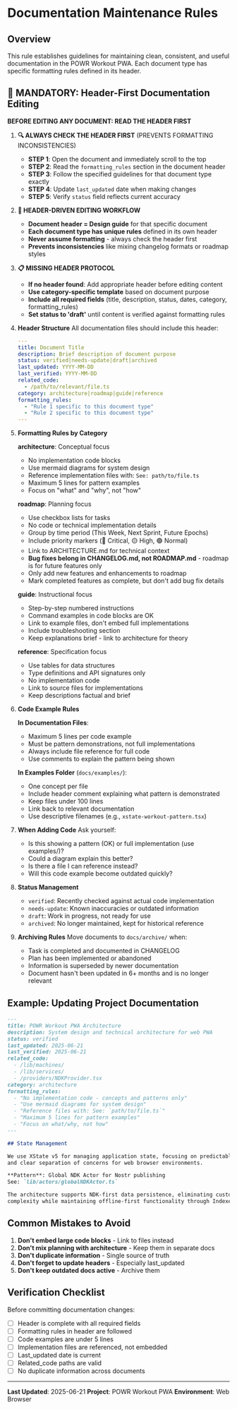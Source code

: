 # Documentation Maintenance Rules

## Overview
This rule establishes guidelines for maintaining clean, consistent, and useful documentation in the POWR Workout PWA. Each document type has specific formatting rules defined in its header.

## 🚨 MANDATORY: Header-First Documentation Editing

**BEFORE EDITING ANY DOCUMENT: READ THE HEADER FIRST**

1. **🔍 ALWAYS CHECK THE HEADER FIRST** (PREVENTS FORMATTING INCONSISTENCIES)
   - **STEP 1**: Open the document and immediately scroll to the top
   - **STEP 2**: Read the `formatting_rules` section in the document header
   - **STEP 3**: Follow the specified guidelines for that document type exactly
   - **STEP 4**: Update `last_updated` date when making changes
   - **STEP 5**: Verify `status` field reflects current accuracy

2. **🎯 HEADER-DRIVEN EDITING WORKFLOW**
   - **Document header = Design guide** for that specific document
   - **Each document type has unique rules** defined in its own header
   - **Never assume formatting** - always check the header first
   - **Prevents inconsistencies** like mixing changelog formats or roadmap styles

3. **📋 MISSING HEADER PROTOCOL**
   - **If no header found**: Add appropriate header before editing content
   - **Use category-specific template** based on document purpose
   - **Include all required fields** (title, description, status, dates, category, formatting_rules)
   - **Set status to 'draft'** until content is verified against formatting rules

4. **Header Structure**
   All documentation files should include this header:
   ```yaml
   ---
   title: Document Title
   description: Brief description of document purpose
   status: verified|needs-update|draft|archived
   last_updated: YYYY-MM-DD
   last_verified: YYYY-MM-DD
   related_code: 
     - /path/to/relevant/file.ts
   category: architecture|roadmap|guide|reference
   formatting_rules:
     - "Rule 1 specific to this document type"
     - "Rule 2 specific to this document type"
   ---
   ```

3. **Formatting Rules by Category**

   **architecture**: Conceptual focus
   - No implementation code blocks
   - Use mermaid diagrams for system design
   - Reference implementation files with: `See: path/to/file.ts`
   - Maximum 5 lines for pattern examples
   - Focus on "what" and "why", not "how"
   
   **roadmap**: Planning focus  
   - Use checkbox lists for tasks
   - No code or technical implementation details
   - Group by time period (This Week, Next Sprint, Future Epochs)
   - Include priority markers (🔴 Critical, 🟡 High, 🟢 Normal)
   - Link to ARCHITECTURE.md for technical context
   - **Bug fixes belong in CHANGELOG.md, not ROADMAP.md** - roadmap is for future features only
   - Only add new features and enhancements to roadmap
   - Mark completed features as complete, but don't add bug fix details
   
   **guide**: Instructional focus
   - Step-by-step numbered instructions
   - Command examples in code blocks are OK
   - Link to example files, don't embed full implementations
   - Include troubleshooting section
   - Keep explanations brief - link to architecture for theory
   
   **reference**: Specification focus
   - Use tables for data structures
   - Type definitions and API signatures only
   - No implementation code
   - Link to source files for implementations
   - Keep descriptions factual and brief

4. **Code Example Rules**

   **In Documentation Files**:
   - Maximum 5 lines per code example
   - Must be pattern demonstrations, not full implementations
   - Always include file reference for full code
   - Use comments to explain the pattern being shown

   **In Examples Folder** (`docs/examples/`):
   - One concept per file
   - Include header comment explaining what pattern is demonstrated
   - Keep files under 100 lines
   - Link back to relevant documentation
   - Use descriptive filenames (e.g., `xstate-workout-pattern.tsx`)

5. **When Adding Code**
   Ask yourself:
   - Is this showing a pattern (OK) or full implementation (use examples/)?
   - Could a diagram explain this better?
   - Is there a file I can reference instead?
   - Will this code example become outdated quickly?

6. **Status Management**
   - `verified`: Recently checked against actual code implementation
   - `needs-update`: Known inaccuracies or outdated information
   - `draft`: Work in progress, not ready for use
   - `archived`: No longer maintained, kept for historical reference

7. **Archiving Rules**
   Move documents to `docs/archive/` when:
   - Task is completed and documented in CHANGELOG
   - Plan has been implemented or abandoned
   - Information is superseded by newer documentation
   - Document hasn't been updated in 6+ months and is no longer relevant

## Example: Updating Project Documentation

```markdown
---
title: POWR Workout PWA Architecture
description: System design and technical architecture for web PWA
status: verified
last_updated: 2025-06-21
last_verified: 2025-06-21
related_code: 
  - /lib/machines/
  - /lib/services/
  - /providers/NDKProvider.tsx
category: architecture
formatting_rules:
  - "No implementation code - concepts and patterns only"
  - "Use mermaid diagrams for system design"
  - "Reference files with: See: `path/to/file.ts`"
  - "Maximum 5 lines for pattern examples"
  - "Focus on what/why, not how"
---

## State Management

We use XState v5 for managing application state, focusing on predictable state transitions
and clear separation of concerns for web browser environments.

**Pattern**: Global NDK Actor for Nostr publishing
See: `lib/actors/globalNDKActor.ts`

The architecture supports NDK-first data persistence, eliminating custom database
complexity while maintaining offline-first functionality through IndexedDB cache.
```

## Common Mistakes to Avoid

1. **Don't embed large code blocks** - Link to files instead
2. **Don't mix planning with architecture** - Keep them in separate docs
3. **Don't duplicate information** - Single source of truth
4. **Don't forget to update headers** - Especially last_updated
5. **Don't keep outdated docs active** - Archive them

## Verification Checklist

Before committing documentation changes:
- [ ] Header is complete with all required fields
- [ ] Formatting rules in header are followed
- [ ] Code examples are under 5 lines
- [ ] Implementation files are referenced, not embedded
- [ ] Last_updated date is current
- [ ] Related_code paths are valid
- [ ] No duplicate information across documents

---

**Last Updated**: 2025-06-21
**Project**: POWR Workout PWA
**Environment**: Web Browser
